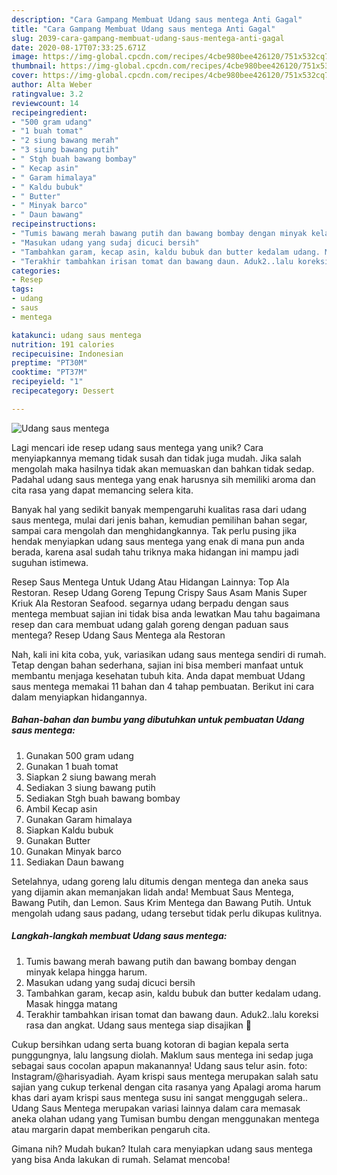 ```yaml
---
description: "Cara Gampang Membuat Udang saus mentega Anti Gagal"
title: "Cara Gampang Membuat Udang saus mentega Anti Gagal"
slug: 2039-cara-gampang-membuat-udang-saus-mentega-anti-gagal
date: 2020-08-17T07:33:25.671Z
image: https://img-global.cpcdn.com/recipes/4cbe980bee426120/751x532cq70/udang-saus-mentega-foto-resep-utama.jpg
thumbnail: https://img-global.cpcdn.com/recipes/4cbe980bee426120/751x532cq70/udang-saus-mentega-foto-resep-utama.jpg
cover: https://img-global.cpcdn.com/recipes/4cbe980bee426120/751x532cq70/udang-saus-mentega-foto-resep-utama.jpg
author: Alta Weber
ratingvalue: 3.2
reviewcount: 14
recipeingredient:
- "500 gram udang"
- "1 buah tomat"
- "2 siung bawang merah"
- "3 siung bawang putih"
- " Stgh buah bawang bombay"
- " Kecap asin"
- " Garam himalaya"
- " Kaldu bubuk"
- " Butter"
- " Minyak barco"
- " Daun bawang"
recipeinstructions:
- "Tumis bawang merah bawang putih dan bawang bombay dengan minyak kelapa hingga harum."
- "Masukan udang yang sudaj dicuci bersih"
- "Tambahkan garam, kecap asin, kaldu bubuk dan butter kedalam udang. Masak hingga matang"
- "Terakhir tambahkan irisan tomat dan bawang daun. Aduk2..lalu koreksi rasa dan angkat. Udang saus mentega siap disajikan 🥰"
categories:
- Resep
tags:
- udang
- saus
- mentega

katakunci: udang saus mentega 
nutrition: 191 calories
recipecuisine: Indonesian
preptime: "PT30M"
cooktime: "PT37M"
recipeyield: "1"
recipecategory: Dessert

---
```



![Udang saus mentega](https://img-global.cpcdn.com/recipes/4cbe980bee426120/751x532cq70/udang-saus-mentega-foto-resep-utama.jpg)

Lagi mencari ide resep udang saus mentega yang unik? Cara menyiapkannya memang tidak susah dan tidak juga mudah. Jika salah mengolah maka hasilnya tidak akan memuaskan dan bahkan tidak sedap. Padahal udang saus mentega yang enak harusnya sih memiliki aroma dan cita rasa yang dapat memancing selera kita.

Banyak hal yang sedikit banyak mempengaruhi kualitas rasa dari udang saus mentega, mulai dari jenis bahan, kemudian pemilihan bahan segar, sampai cara mengolah dan menghidangkannya. Tak perlu pusing jika hendak menyiapkan udang saus mentega yang enak di mana pun anda berada, karena asal sudah tahu triknya maka hidangan ini mampu jadi suguhan istimewa.

Resep Saus Mentega Untuk Udang Atau Hidangan Lainnya: Top Ala Restoran. Resep Udang Goreng Tepung Crispy Saus Asam Manis Super Kriuk Ala Restoran Seafood. segarnya udang berpadu dengan saus mentega membuat sajian ini tidak bisa anda lewatkan Mau tahu bagaimana resep dan cara membuat udang galah goreng dengan paduan saus mentega? Resep Udang Saus Mentega ala Restoran


Nah, kali ini kita coba, yuk, variasikan udang saus mentega sendiri di rumah. Tetap dengan bahan sederhana, sajian ini bisa memberi manfaat untuk membantu menjaga kesehatan tubuh kita. Anda dapat membuat Udang saus mentega memakai 11 bahan dan 4 tahap pembuatan. Berikut ini cara dalam menyiapkan hidangannya.

<!--inarticleads1-->

##### Bahan-bahan dan bumbu yang dibutuhkan untuk pembuatan Udang saus mentega:

1. Gunakan 500 gram udang
1. Gunakan 1 buah tomat
1. Siapkan 2 siung bawang merah
1. Sediakan 3 siung bawang putih
1. Sediakan  Stgh buah bawang bombay
1. Ambil  Kecap asin
1. Gunakan  Garam himalaya
1. Siapkan  Kaldu bubuk
1. Gunakan  Butter
1. Gunakan  Minyak barco
1. Sediakan  Daun bawang


Setelahnya, udang goreng lalu ditumis dengan mentega dan aneka saus yang dijamin akan memanjakan lidah anda! Membuat Saus Mentega, Bawang Putih, dan Lemon. Saus Krim Mentega dan Bawang Putih. Untuk mengolah udang saus padang, udang tersebut tidak perlu dikupas kulitnya. 

<!--inarticleads2-->

##### Langkah-langkah membuat Udang saus mentega:

1. Tumis bawang merah bawang putih dan bawang bombay dengan minyak kelapa hingga harum.
1. Masukan udang yang sudaj dicuci bersih
1. Tambahkan garam, kecap asin, kaldu bubuk dan butter kedalam udang. Masak hingga matang
1. Terakhir tambahkan irisan tomat dan bawang daun. Aduk2..lalu koreksi rasa dan angkat. Udang saus mentega siap disajikan 🥰


Cukup bersihkan udang serta buang kotoran di bagian kepala serta punggungnya, lalu langsung diolah. Maklum saus mentega ini sedap juga sebagai saus cocolan apapun makanannya! Udang saus telur asin. foto: Instagram/@harisyadiah. Ayam krispi saus mentega merupakan salah satu sajian yang cukup terkenal dengan cita rasanya yang Apalagi aroma harum khas dari ayam krispi saus mentega susu ini sangat menggugah selera.. Udang Saus Mentega merupakan variasi lainnya dalam cara memasak aneka olahan udang yang Tumisan bumbu dengan menggunakan mentega atau margarin dapat memberikan pengaruh cita. 

Gimana nih? Mudah bukan? Itulah cara menyiapkan udang saus mentega yang bisa Anda lakukan di rumah. Selamat mencoba!
